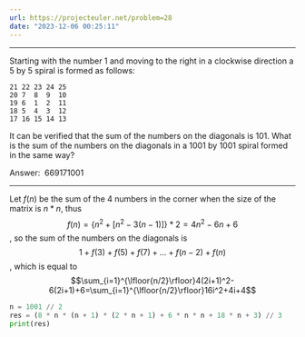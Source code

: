 ```yaml
---
url: https://projecteuler.net/problem=28
date: "2023-12-06 00:25:11"
---
```

---
Starting with the number $1$ and moving to the right in a clockwise direction a $5$ by $5$ spiral is formed as follows:

```
21 22 23 24 25
20 7  8  9  10
19 6  1  2  11
18 5  4  3  12
17 16 15 14 13
```

It can be verified that the sum of the numbers on the diagonals is $101$.
What is the sum of the numbers on the diagonals in a $1001$ by $1001$ spiral formed in the same way?

Answer:  669171001

---
Let $f(n)$ be the sum of the 4 numbers in the corner when the size of the matrix is $n * n$, thus $$f(n)=\{n^2 + [n^2 - 3(n - 1)]\} * 2=4n^2-6n+6$$, so the sum of the numbers on the diagonals is $$1+f(3)+f(5)+f(7)+...+f(n-2)+f(n)$$, which is equal to $$\sum_{i=1}^{\lfloor{n/2}\rfloor}4(2i+1)^2-6(2i+1)+6=\sum_{i=1}^{\lfloor{n/2}\rfloor}16i^2+4i+4$$
```python
n = 1001 // 2
res = (8 * n * (n + 1) * (2 * n + 1) + 6 * n * n + 18 * n + 3) // 3
print(res)
```
